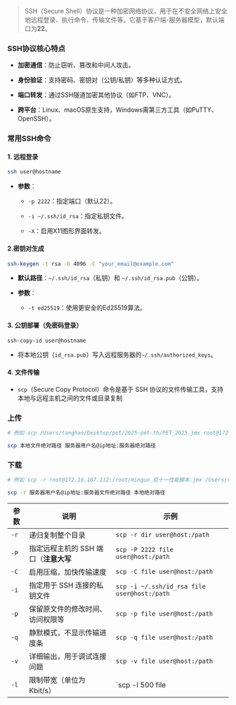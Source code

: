 > SSH（Secure Shell）协议是一种加密网络协议，用于在不安全网络上安全地远程登录、执行命令、传输文件等。它基于客户端-服务器模型，默认端口为**22**。

### **SSH协议核心特点**

- **加密通信**：防止窃听、篡改和中间人攻击。
    
- **身份验证**：支持密码、密钥对（公钥/私钥）等多种认证方式。
    
- **端口转发**：通过SSH隧道加密其他协议（如FTP、VNC）。
    
- **跨平台**：Linux、macOS原生支持，Windows需第三方工具（如PuTTY、OpenSSH）。

### **常用SSH命令**

#### 1. **远程登录**
``` bash
ssh user@hostname
``` 
- **参数**：
    
    - `-p 2222`：指定端口（默认22）。
        
    - `-i ~/.ssh/id_rsa`：指定私钥文件。
        
    - `-X`：启用X11图形界面转发。

#### **2.密钥对生成**
``` bash 
ssh-keygen -t rsa -b 4096 -C "your_email@example.com"
``` 
- **默认路径**：`~/.ssh/id_rsa`（私钥）和 `~/.ssh/id_rsa.pub`（公钥）。
    
- **参数**：
    
    - `-t ed25519`：使用更安全的Ed25519算法。
        

#### 3. **公钥部署（免密码登录）**
``` bash
ssh-copy-id user@hostname
``` 
- 将本地公钥（`id_rsa.pub`）写入远程服务器的`~/.ssh/authorized_keys`。
    

#### 4. **文件传输**

- `scp`（Secure Copy Protocol）命令是基于 SSH 协议的文件传输工具，支持本地与远程主机之间的文件或目录复制
### 上传 
  ```bash
# 例如 scp /Users/tanghao/Desktop/pet/2025-pet-th/PET_2025.jmx root@172.16.107.112:/root/jmeter_data/andy/jmx
  
scp 本地文件绝对路径 服务器用户名@ip地址:服务器绝对路径
  ```
### 下载 
```bash 
# 例如 scp -r root@172.16.107.112:/root/minguo_双十一性能脚本.jmx /Users/tanghao/Desktop/pet/2025-pet-th/

scp -r 服务器用户名@ip地址:服务器文件绝对路径 本地绝对路径
```

| 参数   | 说明                      | 示例                                          |
| ---- | ----------------------- | ------------------------------------------- |
| `-r` | 递归复制整个目录                | `scp -r dir user@host:/path`                |
| `-P` | 指定远程主机的 SSH 端口（**注意大写** | `scp -P 2222 file user@host:/path`          |
| `-C` | 启用压缩，加快传输速度             | `scp -C file user@host:/path`               |
| `-i` | 指定用于 SSH 连接的私钥文件        | `scp -i ~/.ssh/id_rsa file user@host:/path` |
| `-p` | 保留原文件的修改时间、访问权限等        | `scp -p file user@host:/path`               |
| `-q` | 静默模式，不显示传输进度条           | `scp -q file user@host:/path`               |
| `-v` | 详细输出，用于调试连接问题           | `scp -v file user@host:/path`               |
| `-l` | 限制带宽（单位为 Kbit/s）        | `scp -l 500 file